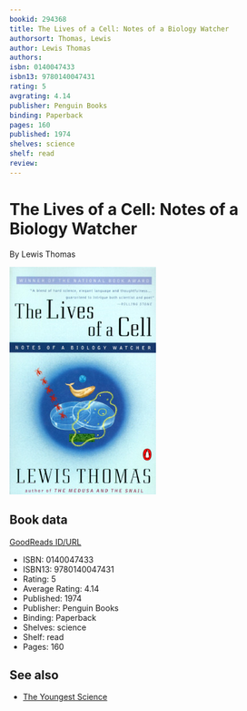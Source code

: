 ```yaml
---
bookid: 294368
title: The Lives of a Cell: Notes of a Biology Watcher
authorsort: Thomas, Lewis
author: Lewis Thomas
authors: 
isbn: 0140047433
isbn13: 9780140047431
rating: 5
avgrating: 4.14
publisher: Penguin Books
binding: Paperback
pages: 160
published: 1974
shelves: science
shelf: read
review: 
---
```


# The Lives of a Cell: Notes of a Biology Watcher

By Lewis Thomas

![](../../assets/bookcovers/1348684638l/294368.jpg)

## Book data

[GoodReads ID/URL](https://www.goodreads.com/book/show/294368)

- ISBN: 0140047433
- ISBN13: 9780140047431
- Rating: 5
- Average Rating: 4.14
- Published: 1974
- Publisher: Penguin Books
- Binding: Paperback
- Shelves: science
- Shelf: read
- Pages: 160


## See also

- [The Youngest Science](The_Youngest_Science.md)
